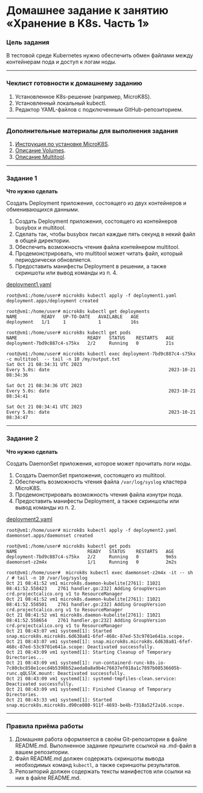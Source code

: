 # Домашнее задание к занятию «Хранение в K8s. Часть 1»

### Цель задания

В тестовой среде Kubernetes нужно обеспечить обмен файлами между контейнерам пода и доступ к логам ноды.

------

### Чеклист готовности к домашнему заданию

1. Установленное K8s-решение (например, MicroK8S).
2. Установленный локальный kubectl.
3. Редактор YAML-файлов с подключенным GitHub-репозиторием.

------

### Дополнительные материалы для выполнения задания

1. [Инструкция по установке MicroK8S](https://microk8s.io/docs/getting-started).
2. [Описание Volumes](https://kubernetes.io/docs/concepts/storage/volumes/).
3. [Описание Multitool](https://github.com/wbitt/Network-MultiTool).

------

### Задание 1 

**Что нужно сделать**

Создать Deployment приложения, состоящего из двух контейнеров и обменивающихся данными.

1. Создать Deployment приложения, состоящего из контейнеров busybox и multitool.
2. Сделать так, чтобы busybox писал каждые пять секунд в некий файл в общей директории.
3. Обеспечить возможность чтения файла контейнером multitool.
4. Продемонстрировать, что multitool может читать файл, который периодоически обновляется.
5. Предоставить манифесты Deployment в решении, а также скриншоты или вывод команды из п. 4.

[deployment1.yaml]()

```
root@vm1:/home/user# microk8s kubectl apply -f deployment1.yaml
deployment.apps/deployment created

root@vm1:/home/user# microk8s kubectl get deployments
NAME         READY   UP-TO-DATE   AVAILABLE   AGE
deployment   1/1     1            1           16s

root@vm1:/home/user# microk8s kubectl get pods
NAME                          READY   STATUS    RESTARTS   AGE
deployment-7bd9c887c4-s75kx   2/2     Running   0          21s

root@vm1:/home/user# microk8s kubectl exec deployment-7bd9c887c4-s75kx -c multitool  -- tail -n 10 /my/output.txt
Sat Oct 21 08:34:31 UTC 2023
Every 5.0s: date                                            2023-10-21 08:34:36

Sat Oct 21 08:34:36 UTC 2023
Every 5.0s: date                                            2023-10-21 08:34:41

Sat Oct 21 08:34:41 UTC 2023
Every 5.0s: date                                            2023-10-21 08:34:47
```

------

### Задание 2

**Что нужно сделать**

Создать DaemonSet приложения, которое может прочитать логи ноды.

1. Создать DaemonSet приложения, состоящего из multitool.
2. Обеспечить возможность чтения файла `/var/log/syslog` кластера MicroK8S.
3. Продемонстрировать возможность чтения файла изнутри пода.
4. Предоставить манифесты Deployment, а также скриншоты или вывод команды из п. 2.

[deployment2.yaml]()

```
root@vm1:/home/user# microk8s kubectl apply -f deployment2.yaml
daemonset.apps/daemonset created

root@vm1:/home/user# microk8s kubectl get pods
NAME                          READY   STATUS    RESTARTS   AGE
deployment-7bd9c887c4-s75kx   2/2     Running   0          9m5s
daemonset-z2m4x               1/1     Running   0          2m2s

root@vm1:/home/user#  microk8s kubectl exec daemonset-z2m4x -it -- sh
/ # tail -n 10 /var/log/syslog
Oct 21 08:41:52 vm1 microk8s.daemon-kubelite[2761]: I1021 08:41:52.558423    2761 handler.go:232] Adding GroupVersion crd.projectcalico.org v1 to ResourceManager
Oct 21 08:41:52 vm1 microk8s.daemon-kubelite[2761]: I1021 08:41:52.558501    2761 handler.go:232] Adding GroupVersion crd.projectcalico.org v1 to ResourceManager
Oct 21 08:41:52 vm1 microk8s.daemon-kubelite[2761]: I1021 08:41:52.558654    2761 handler.go:232] Adding GroupVersion crd.projectcalico.org v1 to ResourceManager
Oct 21 08:43:07 vm1 systemd[1]: Started snap.microk8s.microk8s.6d638a81-6fef-468c-87ed-53c9701e641a.scope.
Oct 21 08:43:07 vm1 systemd[1]: snap.microk8s.microk8s.6d638a81-6fef-468c-87ed-53c9701e641a.scope: Deactivated successfully.
Oct 21 08:43:09 vm1 systemd[1]: Starting Cleanup of Temporary Directories...
Oct 21 08:43:09 vm1 systemd[1]: run-containerd-runc-k8s.io-7c80cbc858e1cecd4b5398b52aeda0a8a9b4c76637ef018a1c7897b08536605b-runc.qQLSlK.mount: Deactivated successfully.
Oct 21 08:43:09 vm1 systemd[1]: systemd-tmpfiles-clean.service: Deactivated successfully.
Oct 21 08:43:09 vm1 systemd[1]: Finished Cleanup of Temporary Directories.
Oct 21 08:43:33 vm1 systemd[1]: Started snap.microk8s.microk8s.d90ce080-911f-4693-be4b-f318a52f2a16.scope.
```
------

### Правила приёма работы

1. Домашняя работа оформляется в своём Git-репозитории в файле README.md. Выполненное задание пришлите ссылкой на .md-файл в вашем репозитории.
2. Файл README.md должен содержать скриншоты вывода необходимых команд `kubectl`, а также скриншоты результатов.
3. Репозиторий должен содержать тексты манифестов или ссылки на них в файле README.md.

------